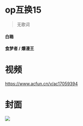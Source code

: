 # op互换15

> 无歌词

#### 白箱

#### 食梦者 / 爆漫王

# 视频

https://www.acfun.cn/v/ac17059394

# 封面

![](https://tx-free-imgs.acfun.cn/o_1eeaafvrgeoe1q8jsn511hacjt0.gif)

